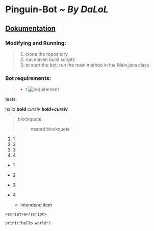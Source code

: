 # Pinguin-Bot *~ By DaLoL*

## <ins>Dokumentation</ins>

### Modifying and Running:

>1. clone the repository
>2. run maven build scripts
>3. to start the bot: run the main method in the Main.java class

### Bot requirements:

> - t
> ![requirement](../tree/documentation/requirements/msg-content-intent.png)

tests:

hallo **bold** *cursiv* ***bold+cursiv***
>blockquote
>>nested blockquote

1. 1
2. 2
3. 3
4. 4

- 1
- 2
- 3
- 4

  - intendend item

<html>

    <script>a</script>

</html>

```
print("hello world")
```